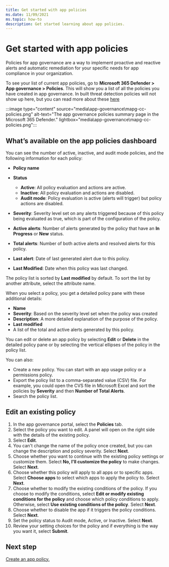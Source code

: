 ```yaml
---
title: Get started with app policies
ms.date: 11/09/2021
ms.topic: how-to
description: Get started learning about app policies.
---
```


# Get started with app policies

Policies for app governance are a way to implement proactive and reactive alerts and automatic remediation for your specific needs for app compliance in your organization.

To see your list of current app policies, go to **Microsoft 365 Defender > App governance > Policies**. This will show you a list of all the policies you have created in app governance. In built threat detection policies will not show up here, but you can read more about these [here](app-governance-anomaly-detection-alerts.md)

:::image type="content" source="media\app-governance\mapg-cc-policies.png" alt-text="The app governance policies summary page in the Microsoft 365 Defender." lightbox="media\app-governance\mapg-cc-policies.png":::

## What’s available on the app policies dashboard

You can see the number of active, inactive, and audit mode policies, and the following information for each policy:

- **Policy name**
- **Status**

  - **Active**:  All policy evaluation and actions are active.
  - **Inactive**: All policy evaluation and actions are disabled.
  - **Audit mode**: Policy evaluation is active (alerts will trigger) but policy actions are disabled.

- **Severity**: Severity level set on any alerts triggered because of this policy being evaluated as true, which is part of the configuration of the policy.
- **Active alerts**: Number of alerts generated by the policy that have an **In Progress** or **New** status.
- **Total alerts**: Number of both active alerts and resolved alerts for this policy.
- **Last alert**: Date of last generated alert due to this policy.
- **Last Modified**: Date when this policy was last changed.

The policy list is sorted by **Last modified** by default. To sort the list by another attribute, select the attribute name.

When you select a policy, you get a detailed policy pane with these additional details:

- **Name**
- **Severity**: Based on the severity level set when the policy was created
- **Description**: A more detailed explanation of the purpose of the policy.
- **Last modified**
- A list of the total and active alerts generated by this policy.

You can edit or delete an app policy by selecting **Edit** or **Delete** in the detailed policy pane or by selecting the vertical ellipses of the policy in the policy list.

You can also:

- Create a new policy. You can start with an app usage policy or a permissions policy.
- Export the policy list to a comma-separated value (CSV) file. For example, you could open the CVS file in Microsoft Excel and sort the policies by **Severity** and then **Number of Total Alerts**.
- Search the policy list.

## Edit an existing policy

1. In the app governance portal, select the **Policies** tab.
1. Select the policy you want to edit. A panel will open on the right side with the details of the existing policy.
1. Select **Edit**.
1. You can't change the name of the policy once created, but you can change the description and policy severity. Select **Next**.
1. Choose whether you want to continue with the existing policy settings or customize them. Select **No, I'll customize the policy** to make changes. Select **Next**.
1. Choose whether this policy will apply to all apps or to specific apps. Select **Choose apps** to select which apps to apply the policy to. Select **Next**.
1. Choose whether to modify the existing conditions of the policy. If you choose to modify the conditions, select **Edit or modify existing conditions for the policy** and choose which policy conditions to apply. Otherwise, select **Use existing conditions of the policy**. Select **Next**.
1. Choose whether to disable the app if it triggers the policy conditions. Select **Next**.
1. Set the policy status to Audit mode, Active, or Inactive. Select **Next**.
1. Review your setting choices for the policy and if everything is the way you want it, select **Submit**.

## Next step

[Create an app policy.](app-governance-app-policies-create.md)
